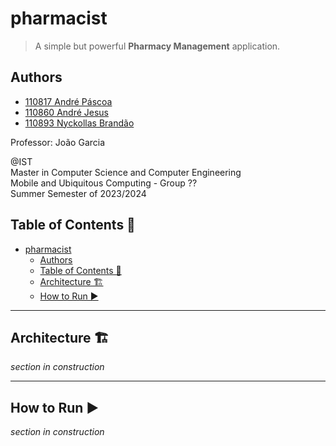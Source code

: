 # pharmacist

> A simple but powerful **Pharmacy Management** application.

## Authors

- [110817 André Páscoa](https://github.com/devandrepascoa)
- [110860 André Jesus](https://github.com/andre-j3sus)
- [110893 Nyckollas Brandão](https://github.com/Nyckoka)

Professor: João Garcia

@IST<br>
Master in Computer Science and Computer Engineering<br>
Mobile and Ubiquitous Computing - Group ??<br>
Summer Semester of 2023/2024

## Table of Contents 📜

- [pharmacist](#pharmacist)
  - [Authors](#authors)
  - [Table of Contents 📜](#table-of-contents-)
  - [Architecture 🏗️](#architecture-️)
  - [How to Run ▶️](#how-to-run-️)

<!--For more in-depth knowledge about the project, check the paper about it [here](./ist-meic-dad-g05.pdf).-->

---

## Architecture 🏗️

_section in construction_

<!--
The solution to the project is divided into 4 projects:

* **DadtkvClient**: Client application that communicates with the Transaction Managers, using the DADTKVService
  interface.
* **DadtkvTransactionManager**: Transaction Manager application.
* **DadtkvLeaseManager**: Lease Manager application.
* **DadtkvCore**: Contains the interfaces and classes that are common to all the other projects, including the
  configuration of the system. It also contains the System Manager application, which is used to start and shutdown the
  system.
-->
---

## How to Run ▶️

_section in construction_

<!--
The project can be run using the System Manager application, which is located in the DadtkvCore project.

The System Manager only receives one argument, which is the path to the configuration file (relative to the solution). A
configuration file is located in `DadtkvCore/Configuration/configuration_sample.txt`.

To run the system, follow these steps:

1. Open a terminal in the **solution's root directory**.
2. Run `dotnet clean` to clean the solution (if needed).
3. Run `dotnet build` to build the solution.
4. Run `dotnet run --project DadtkvCore/DadtkvCore.csproj <configuration_file_path>` to run the System
   Manager application. For example, as the configuration file is located in the Configuration folder, the command would
   be `dotnet run --project DadtkvCore/DadtkvCore.csproj "./DadtkvCore/Configuration/configuration_sample.txt"`.
-->